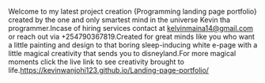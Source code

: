Welcome to my latest project creation {Programming landing page portfolio} created by the one and only smartest mind in the universe Kevin tha programmer.Incase of hiring services contact at kelvinmaina14@gmail.com or reach out via +254790367819.Created for great minds like you who want a little painting and design to that boring sleep-inducing white e-page with a little magical creativity that sends you to disneyland.For more magical moments click the live link to see creativity brought to life.https://kevinwanjohi123.github.io/Landing-page-portfolio/
